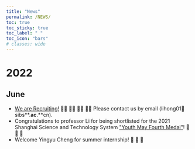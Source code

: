 ```yaml
---
title: "News"
permalink: /NEWS/
toc: true
toc_sticky: true
toc_label: " "
toc_icon: "bars"
# classes: wide
---
```

# 2022
## June
* [We are Recruiting!](https://mp.weixin.qq.com/s/TiMQ6OaOqS5glV4V9LSiFg) :running_woman: :running_woman: :running_man: :running_man:  Please contact us by email (lihong01:paperclip:sibs**.**ac**.**cn).
* Congratulations to professor Li for being shortlisted for the 2021 Shanghai Science and Technology System ["Youth May Fourth Medal"](https://mp.weixin.qq.com/s/WJEZk6PW9rJHTI1YDBCUcA)! :clap: :clap: :clap:
* Welcome Yingyu Cheng for summer internship! :hugs: :hugs: :hugs:
